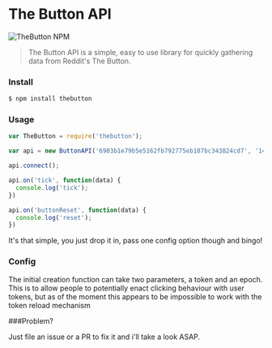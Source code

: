 The Button API
=====

![TheButton NPM](https://nodei.co/npm/thebutton.png)

> The Button API is a simple, easy to use library for quickly gathering data from Reddit's The Button.
### Install
```bash
$ npm install thebutton
```

### Usage
```javascript
var TheButton = require('thebutton');

var api = new ButtonAPI('6903b1e79b5e5162fb792775eb187bc343824cd7', '1428256960');

api.connect();

api.on('tick', function(data) {
  console.log('tick');
})

api.on('buttonReset', function(data) {
  console.log('reset');
})
```

It's that simple, you just drop it in, pass one config option though and bingo!

### Config

The initial creation function can take two parameters, a token and an epoch. This is to allow people to potentially enact clicking behaviour with user tokens, but as of the moment this appears to be impossible to work with the token reload mechanism

###Problem?

Just file an issue or a PR to fix it and i'll take a look ASAP.